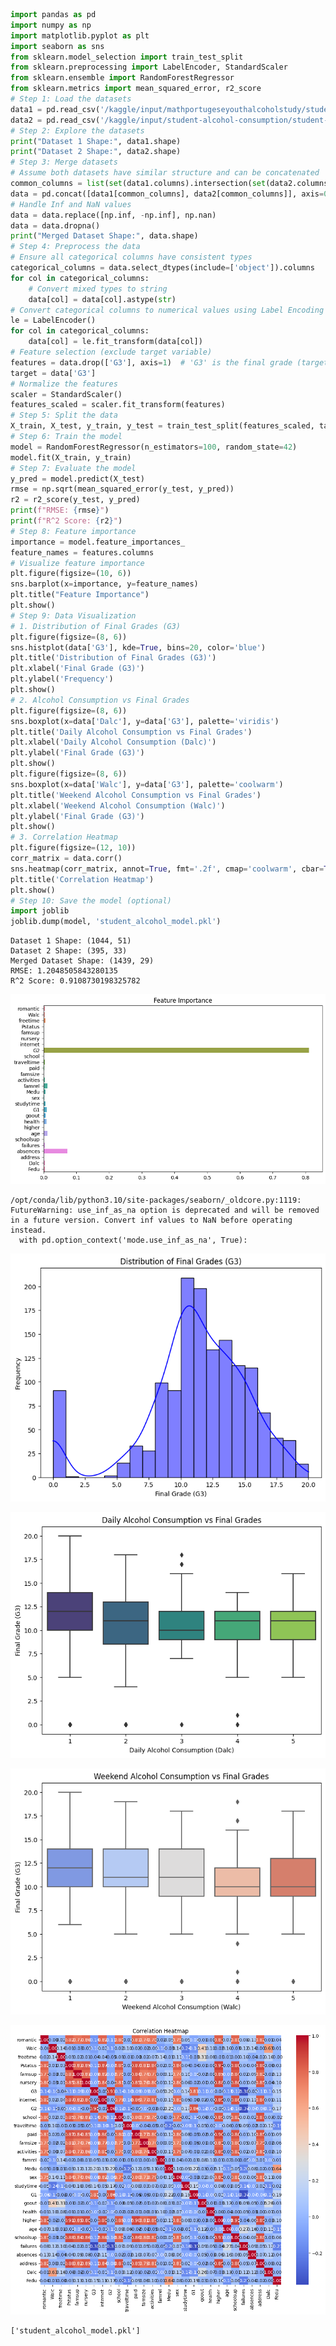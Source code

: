 ```python
import pandas as pd
import numpy as np
import matplotlib.pyplot as plt
import seaborn as sns
from sklearn.model_selection import train_test_split
from sklearn.preprocessing import LabelEncoder, StandardScaler
from sklearn.ensemble import RandomForestRegressor
from sklearn.metrics import mean_squared_error, r2_score
# Step 1: Load the datasets
data1 = pd.read_csv('/kaggle/input/mathportugeseyouthalcoholstudy/student_math_por_formatted.csv')
data2 = pd.read_csv('/kaggle/input/student-alcohol-consumption/student-mat.csv')
# Step 2: Explore the datasets
print("Dataset 1 Shape:", data1.shape)
print("Dataset 2 Shape:", data2.shape)
# Step 3: Merge datasets
# Assume both datasets have similar structure and can be concatenated
common_columns = list(set(data1.columns).intersection(set(data2.columns)))
data = pd.concat([data1[common_columns], data2[common_columns]], axis=0).reset_index(drop=True)
# Handle Inf and NaN values
data = data.replace([np.inf, -np.inf], np.nan)
data = data.dropna()
print("Merged Dataset Shape:", data.shape)
# Step 4: Preprocess the data
# Ensure all categorical columns have consistent types
categorical_columns = data.select_dtypes(include=['object']).columns
for col in categorical_columns:
    # Convert mixed types to string
    data[col] = data[col].astype(str)
# Convert categorical columns to numerical values using Label Encoding
le = LabelEncoder()
for col in categorical_columns:
    data[col] = le.fit_transform(data[col])
# Feature selection (exclude target variable)
features = data.drop(['G3'], axis=1)  # 'G3' is the final grade (target variable)
target = data['G3']
# Normalize the features
scaler = StandardScaler()
features_scaled = scaler.fit_transform(features)
# Step 5: Split the data
X_train, X_test, y_train, y_test = train_test_split(features_scaled, target, test_size=0.2, random_state=42)
# Step 6: Train the model
model = RandomForestRegressor(n_estimators=100, random_state=42)
model.fit(X_train, y_train)
# Step 7: Evaluate the model
y_pred = model.predict(X_test)
rmse = np.sqrt(mean_squared_error(y_test, y_pred))
r2 = r2_score(y_test, y_pred)
print(f"RMSE: {rmse}")
print(f"R^2 Score: {r2}")
# Step 8: Feature importance
importance = model.feature_importances_
feature_names = features.columns
# Visualize feature importance
plt.figure(figsize=(10, 6))
sns.barplot(x=importance, y=feature_names)
plt.title("Feature Importance")
plt.show()
# Step 9: Data Visualization
# 1. Distribution of Final Grades (G3)
plt.figure(figsize=(8, 6))
sns.histplot(data['G3'], kde=True, bins=20, color='blue')
plt.title('Distribution of Final Grades (G3)')
plt.xlabel('Final Grade (G3)')
plt.ylabel('Frequency')
plt.show()
# 2. Alcohol Consumption vs Final Grades
plt.figure(figsize=(8, 6))
sns.boxplot(x=data['Dalc'], y=data['G3'], palette='viridis')
plt.title('Daily Alcohol Consumption vs Final Grades')
plt.xlabel('Daily Alcohol Consumption (Dalc)')
plt.ylabel('Final Grade (G3)')
plt.show()
plt.figure(figsize=(8, 6))
sns.boxplot(x=data['Walc'], y=data['G3'], palette='coolwarm')
plt.title('Weekend Alcohol Consumption vs Final Grades')
plt.xlabel('Weekend Alcohol Consumption (Walc)')
plt.ylabel('Final Grade (G3)')
plt.show()
# 3. Correlation Heatmap
plt.figure(figsize=(12, 10))
corr_matrix = data.corr()
sns.heatmap(corr_matrix, annot=True, fmt='.2f', cmap='coolwarm', cbar=True)
plt.title('Correlation Heatmap')
plt.show()
# Step 10: Save the model (optional)
import joblib
joblib.dump(model, 'student_alcohol_model.pkl')

```

    Dataset 1 Shape: (1044, 51)
    Dataset 2 Shape: (395, 33)
    Merged Dataset Shape: (1439, 29)
    RMSE: 1.2048505843280135
    R^2 Score: 0.9108730198325782
    


    
![png](alcohol-study-and-consumption_files/alcohol-study-and-consumption_0_1.png)
    


    /opt/conda/lib/python3.10/site-packages/seaborn/_oldcore.py:1119: FutureWarning: use_inf_as_na option is deprecated and will be removed in a future version. Convert inf values to NaN before operating instead.
      with pd.option_context('mode.use_inf_as_na', True):
    


    
![png](alcohol-study-and-consumption_files/alcohol-study-and-consumption_0_3.png)
    



    
![png](alcohol-study-and-consumption_files/alcohol-study-and-consumption_0_4.png)
    



    
![png](alcohol-study-and-consumption_files/alcohol-study-and-consumption_0_5.png)
    



    
![png](alcohol-study-and-consumption_files/alcohol-study-and-consumption_0_6.png)
    





    ['student_alcohol_model.pkl']


